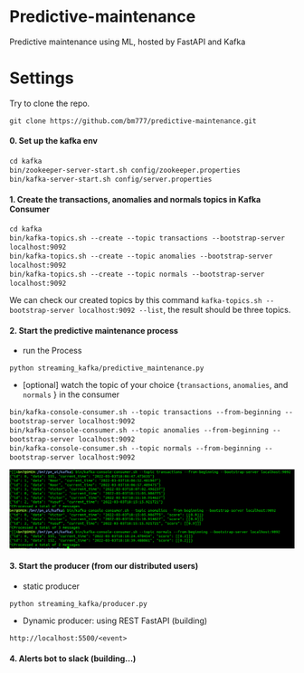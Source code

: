 # Predictive-maintenance
Predictive maintenance using ML, hosted by FastAPI and Kafka

# Settings
Try to clone the repo.

```
git clone https://github.com/bm777/predictive-maintenance.git
```

#### 0. Set up the kafka env

```
cd kafka
bin/zookeeper-server-start.sh config/zookeeper.properties
bin/kafka-server-start.sh config/server.properties
```

#### 1. Create the transactions, anomalies and normals topics in Kafka Consumer

```
cd kafka
bin/kafka-topics.sh --create --topic transactions --bootstrap-server localhost:9092
bin/kafka-topics.sh --create --topic anomalies --bootstrap-server localhost:9092
bin/kafka-topics.sh --create --topic normals --bootstrap-server localhost:9092
```

We can check our created topics by this command `kafka-topics.sh --bootstrap-server localhost:9092 --list`, the result should be three topics.


#### 2. Start the predictive maintenance process

- run the Process

```
python streaming_kafka/predictive_maintenance.py
```

- [optional] watch the topic of your choice {`transactions`, `anomalies`, and `normals` } in the consumer

```
bin/kafka-console-consumer.sh --topic transactions --from-beginning --bootstrap-server localhost:9092
bin/kafka-console-consumer.sh --topic anomalies --from-beginning --bootstrap-server localhost:9092
bin/kafka-console-consumer.sh --topic normals --from-beginning --bootstrap-server localhost:9092
```

![alt](assets/topics.png)

#### 3. Start the producer (from our distributed users)

- static producer

```
python streaming_kafka/producer.py
```

- Dynamic producer: using REST FastAPI (building)

 ```
http://localhost:5500/<event>
 ```

#### 4. Alerts bot to slack (building...)
